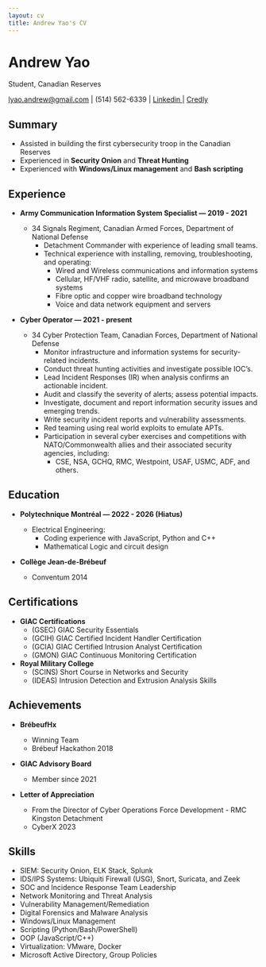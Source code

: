 ```yaml
---
layout: cv
title: Andrew Yao's CV
---
```

# Andrew Yao
Student, Canadian Reserves

<div id="webaddress">
<a href="lyao.andrew@gmail.com">lyao.andrew@gmail.com</a>
| (514) 562-6339 |
<a href="https://www.linkedin.com/in/andrew-yao-143711243"> Linkedin </a>
| 
<a href="https://www.credly.com/users/andrew-yao.34f024d3"> Credly </a>
</div>


## Summary
- Assisted in building the first cybersecurity troop in the Canadian Reserves
- Experienced in **Security Onion** and **Threat Hunting**
- Experienced with **Windows/Linux management** and **Bash scripting**

## Experience
- **Army Communication Information System Specialist — 2019 - 2021**
	- 34 Signals Regiment, Canadian Armed Forces, Department of National Defense
		- Detachment Commander with experience of leading small teams.
		- Technical experience with installing, removing, troubleshooting, and operating:
			- Wired and Wireless communications and information systems
		   	- Cellular, HF/VHF radio, satellite, and microwave broadband systems
			- Fibre optic and copper wire broadband technology
			- Voice and data network equipment and servers
  
- **Cyber Operator — 2021 - present**
	- 34 Cyber Protection Team, Canadian Forces, Department of National Defense
		- Monitor infrastructure and information systems for security-related incidents. 
		- Conduct threat hunting activities and investigate possible IOC’s. 
		- Lead Incident Responses (IR) when analysis confirms an actionable incident.  
		- Audit and classify the severity of alerts; assess potential impacts. 
		- Investigate, document and report information security issues and emerging trends. 
		- Write security incident reports and vulnerability assessments.
	 	- Red teaming using real world exploits to emulate APTs.
		- Participation in several cyber exercises and competitions with NATO/Commonwealth allies and their associated security agencies, including:
			- CSE, NSA, GCHQ, RMC, Westpoint, USAF, USMC, ADF, and others.

## Education
- **Polytechnique Montréal — 2022 - 2026 (Hiatus)**
	- Electrical Engineering:
		- Coding experience with JavaScript, Python and C++
		- Mathematical Logic and circuit design

- **Collège Jean-de-Brébeuf**
	- Conventum 2014

## Certifications
- **GIAC Certifications**
	- (GSEC) GIAC Security Essentials
	- (GCIH) GIAC Certified Incident Handler Certification 
	- (GCIA) GIAC Certified Intrusion Analyst Certification 
	- (GMON) GIAC Continuous Monitoring Certification
- **Royal Military College**
	- (SCINS) Short Course in Networks and Security
	- (IDEAS) Intrusion Detection and Extrusion Analysis Skills 

## Achievements
- **BrébeufHx**
	- Winning Team
	- Brébeuf Hackathon 2018

- **GIAC Advisory Board**
	- Member since 2021

- **Letter of Appreciation**
	- From the Director of Cyber Operations Force Development - RMC Kingston Detachment
	- CyberX 2023

## Skills
- SIEM: Security Onion, ELK Stack, Splunk
- IDS/IPS Systems: Ubiquiti Firewall (USG), Snort, Suricata, and Zeek
- SOC and Incidence Response Team Leadership 
- Network Monitoring and Threat Analysis 
- Vulnerability Management/Remediation 
- Digital Forensics and Malware Analysis 
- Windows/Linux Management
- Scripting (Python/Bash/PowerShell)
- OOP (JavaScript/C++)
- Virtualization: VMware, Docker
- Microsoft Active Directory, Group Policies 

<!-- ### Footer

Last updated: November 2023 -->


